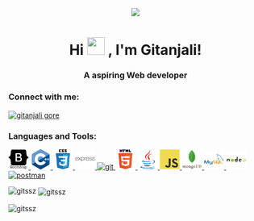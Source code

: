 <!-- <img align="center" src="https://github.com/TheDudeThatCode/TheDudeThatCode/blob/master/Assets/Developer.gif" > -->
<p align="center">
<img src="https://camo.githubusercontent.com/c2936194df62114ed0c0e6c4bc5923016d4b6098fa2ba7d172813aa9b9d7c2ca/68747470733a2f2f63646e2e6472696262626c652e636f6d2f75736572732f323233383034312f73637265656e73686f74732f343736333931382f776f726b696e672e676966"></p>
<h1 align="center">Hi
 <img src="https://github.com/TheDudeThatCode/TheDudeThatCode/blob/master/Assets/Hi.gif" height="35px" width="35px">
 , I'm Gitanjali!</h1>
<h3 align="center">A aspiring Web developer</h3>

<!-- <p align="left"> <a href="https://github.com/ryo-ma/github-profile-trophy"><img src="https://github-profile-trophy.vercel.app/?username=gitssz" alt="gitssz" /></a> </p> -->

<h3 align="left">Connect with me:</h3>
<p align="left">
<a href="https://linkedin.com/in/gitanjali gore" target="blank"><img align="center" src="https://raw.githubusercontent.com/rahuldkjain/github-profile-readme-generator/master/src/images/icons/Social/linked-in-alt.svg" alt="gitanjali gore" height="30" width="40" /></a>
</p>

<h3 align="left">Languages and Tools:</h3>
<p align="left"> <a href="https://getbootstrap.com" target="_blank" rel="noreferrer"> <img src="https://raw.githubusercontent.com/devicons/devicon/master/icons/bootstrap/bootstrap-plain-wordmark.svg" alt="bootstrap" width="40" height="40"/> </a> <a href="https://www.w3schools.com/cpp/" target="_blank" rel="noreferrer"> <img src="https://raw.githubusercontent.com/devicons/devicon/master/icons/cplusplus/cplusplus-original.svg" alt="cplusplus" width="40" height="40"/> </a> <a href="https://www.w3schools.com/css/" target="_blank" rel="noreferrer"> <img src="https://raw.githubusercontent.com/devicons/devicon/master/icons/css3/css3-original-wordmark.svg" alt="css3" width="40" height="40"/> </a> <a href="https://expressjs.com" target="_blank" rel="noreferrer"> <img src="https://raw.githubusercontent.com/devicons/devicon/master/icons/express/express-original-wordmark.svg" alt="express" width="40" height="40"/> </a> <a href="https://git-scm.com/" target="_blank" rel="noreferrer"> <img src="https://www.vectorlogo.zone/logos/git-scm/git-scm-icon.svg" alt="git" width="40" height="40"/> </a> <a href="https://www.w3.org/html/" target="_blank" rel="noreferrer"> <img src="https://raw.githubusercontent.com/devicons/devicon/master/icons/html5/html5-original-wordmark.svg" alt="html5" width="40" height="40"/> </a> <a href="https://www.java.com" target="_blank" rel="noreferrer"> <img src="https://raw.githubusercontent.com/devicons/devicon/master/icons/java/java-original.svg" alt="java" width="40" height="40"/> </a> <a href="https://developer.mozilla.org/en-US/docs/Web/JavaScript" target="_blank" rel="noreferrer"> <img src="https://raw.githubusercontent.com/devicons/devicon/master/icons/javascript/javascript-original.svg" alt="javascript" width="40" height="40"/> </a> <a href="https://www.mongodb.com/" target="_blank" rel="noreferrer"> <img src="https://raw.githubusercontent.com/devicons/devicon/master/icons/mongodb/mongodb-original-wordmark.svg" alt="mongodb" width="40" height="40"/> </a> <a href="https://www.mysql.com/" target="_blank" rel="noreferrer"> <img src="https://raw.githubusercontent.com/devicons/devicon/master/icons/mysql/mysql-original-wordmark.svg" alt="mysql" width="40" height="40"/> </a> <a href="https://nodejs.org" target="_blank" rel="noreferrer"> <img src="https://raw.githubusercontent.com/devicons/devicon/master/icons/nodejs/nodejs-original-wordmark.svg" alt="nodejs" width="40" height="40"/> </a> <a href="https://postman.com" target="_blank" rel="noreferrer"> <img src="https://www.vectorlogo.zone/logos/getpostman/getpostman-icon.svg" alt="postman" width="40" height="40"/> </a> </p>

<p><img align="left" src="https://github-readme-stats.vercel.app/api/top-langs?username=gitssz&show_icons=true&locale=en&layout=compact" alt="gitssz" /></p>

<p>&nbsp;<img align="center" src="https://github-readme-stats.vercel.app/api?username=gitssz&show_icons=true&locale=en" alt="gitssz" /></p>

<p><img align="center" src="https://github-readme-streak-stats.herokuapp.com/?user=gitssz&" alt="gitssz" /></p>


<!-- - 🌱 I’m currently learning web development.
- 🎵 A melomanic 
 -->

<!-- 
[![GitHub Streak](https://github-readme-streak-stats.herokuapp.com?user=gitssz&theme=dark&date_format=j%20M%5B%20Y%5D)](https://git.io/streak-stats)
 -->
